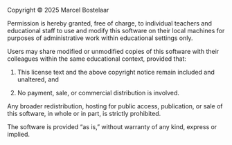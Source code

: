Copyright © 2025 Marcel Bostelaar

Permission is hereby granted, free of charge, to individual teachers and educational staff to use and modify this software on their local machines for purposes of administrative work within educational settings only.

Users may share modified or unmodified copies of this software with their colleagues within the same educational context, provided that:

1. This license text and the above copyright notice remain included and unaltered, and

2. No payment, sale, or commercial distribution is involved.

Any broader redistribution, hosting for public access, publication, or sale of this software, in whole or in part, is strictly prohibited.

The software is provided “as is,” without warranty of any kind, express or implied.